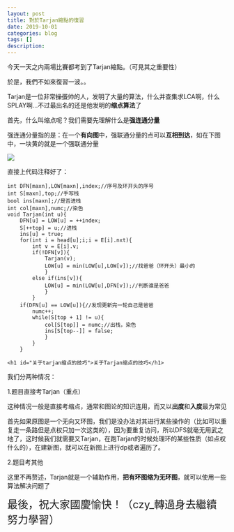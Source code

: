 ```yaml
---
layout: post
title: 對於Tarjan縮點的復習
date: 2019-10-01
categories: blog
tags: []
description: 
---
```


今天一天之内兩場比賽都考到了Tarjan縮點。（可見其之重要性）

於是，我們不如來復習一波。。

<p>Tarjan是一位非常<del>操蛋</del>帅的人，发明了大量的算法，什么并查集求LCA啊，什么SPLAY啊...不过最出名的还是他发明的<strong>缩点算法</strong>了</p>

<p>首先，什么叫缩点呢？我们需要先理解什么是<strong>强连通分量</strong></p>
<p>强连通分量指的是：在一个<strong>有向图</strong>中，强联通分量的点可以<strong>互相到达</strong>，如在下图中，一块黄的就是一个强联通分量</p>
<p><img src="https://timgsa.baidu.com/timg?image&amp;quality=80&amp;size=b9999_10000&amp;sec=1521727943842&amp;di=7b5b01154bc2c0b9f2332f5cf651be95&amp;imgtype=0&amp;src=http%3A%2F%2Fpic002.cnblogs.com%2Fimages%2F2011%2F320166%2F2011080420270658.jpg" /></p>

<p>直接上代码注释好了：</p>

<pre class="cpp"><code>int DFN[maxn],LOW[maxn],index;//序号及环开头的序号
int S[maxn],top;//手写栈
bool ins[maxn];//是否进栈
int col[maxn],numc;//染色
void Tarjan(int u){
    DFN[u] = LOW[u] = ++index;
    S[++top] = u;//进栈
    ins[u] = true;
    for(int i = head[u];i;i = E[i].nxt){
        int v = E[i].v;
        if(!DFN[v]){
            Tarjan(v);
            LOW[u] = min(LOW[u],LOW[v]);//找爸爸（环开头）最小的
            }
        else if(ins[v]){
            LOW[u] = min(LOW[u],DFN[v]);//判断谁是爸爸
            }
        }
    if(DFN[u] == LOW[u]){//发现更新完一轮自己是爸爸
        numc++;
        while(S[top + 1] != u){
            col[S[top]] = numc;//出栈，染色
            ins[S[top--]] = false;
            }
        }
    }</code></pre>
    
    <h1 id="关于tarjan缩点的技巧">关于Tarjan缩点的技巧</h1>
<p>我们分两种情况：</p>
<p>1.题目直接考Tarjan（重点）</p>
<p>这种情况一般是直接考缩点，通常和图论的知识连用，而又以<strong>出度</strong>和<strong>入度</strong>最为常见</p>
<p>首先如果原图是一个无向又环图，我们是没办法对其进行某些操作的（比如可以重复走一条路但是点权只加一次这类的），因为要重复访问，所以DFS就毫无用武之地了，这时候我们就需要又Tarjan，在跑Tarjan的时候处理环的某些性质（如点权什么的），在建新图，就可以在新图上进行dp或者遍历了。</p>
<p>2.题目考其他</p>
<p>这里不再赘述，Tarjan就是一个辅助作用，<strong>把有环图缩为无环图</strong>，就可以使用一些算法解决问题了</p>

<p><font size=5>最後，祝大家國慶愉快！（czy_轉過身去繼續努力學習）</font></p>

